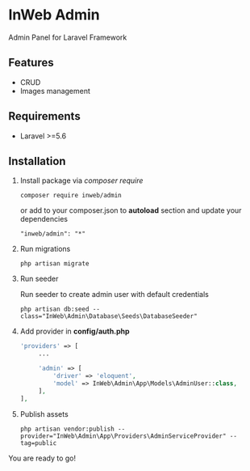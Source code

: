 # InWeb Admin

Admin Panel for Laravel Framework

## Features
- CRUD
- Images management

## Requirements
- Laravel >=5.6

## Installation

1. Install package via *composer require*
    ```
    composer require inweb/admin
    ```
    or add to your composer.json to **autoload** section and update your dependencies
    ```
    "inweb/admin": "*"
    ```
2. Run migrations
    ```
    php artisan migrate
    ```
3. Run seeder

    Run seeder to create admin user with default credentials
    ```
    php artisan db:seed --class="InWeb\Admin\Database\Seeds\DatabaseSeeder"
    ```
4. Add provider in **config/auth.php**
    ```php
    'providers' => [
         ...

         'admin' => [
             'driver' => 'eloquent',
             'model' => InWeb\Admin\App\Models\AdminUser::class,
         ],
    ],
    ```
5. Publish assets
    ```
    php artisan vendor:publish --provider="InWeb\Admin\App\Providers\AdminServiceProvider" --tag=public
    ```
    
You are ready to go!
